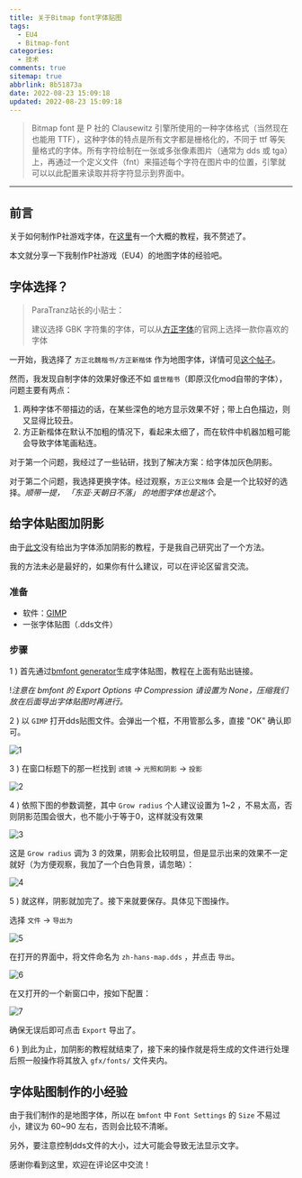 ```yaml
---
title: 关于Bitmap font字体贴图
tags:
  - EU4
  - Bitmap-font
categories:
  - 技术
comments: true
sitemap: true
abbrlink: 8b51873a
date: 2022-08-23 15:09:18
updated: 2022-08-23 15:09:18
---
```


>Bitmap font 是 P 社的 Clausewitz 引擎所使用的一种字体格式（当然现在也能用 TTF），这种字体的特点是所有文字都是栅格化的，不同于 ttf 等矢量格式的字体。所有字符绘制在一张或多张像素图片（通常为 dds 或 tga）上，再通过一个定义文件（fnt）来描述每个字符在图片中的位置，引擎就可以以此配置来读取并将字符显示到界面中。

<!-- more -->

---

## 前言

关于如何制作P社游戏字体，在[这里](https://paratranz.cn/blog?category=document)有一个大概的教程，我不赘述了。

本文就分享一下我制作P社游戏（EU4）的地图字体的经验吧。

## 字体选择？

> ParaTranz站长的小贴士：
>
> 建议选择 GBK 字符集的字体，可以从[方正字体](http://www.foundertype.com/)的官网上选择一款你喜欢的字体

一开始，我选择了 ```方正北魏楷书/方正新楷体``` 作为地图字体，详情可见[这个帖子](https://tieba.baidu.com/p/7968865688)。

然而，我发现自制字体的效果好像还不如 ```盛世楷书```（即原汉化mod自带的字体），问题主要有两点：

1. 两种字体不带描边的话，在某些深色的地方显示效果不好；带上白色描边，则又显得比较丑。
2. 方正新楷体在默认不加粗的情况下，看起来太细了，而在软件中机器加粗可能会导致字体笔画粘连。

对于第一个问题，我经过了一些钻研，找到了解决方案：给字体加灰色阴影。

对于第二个问题，我选择更换字体。经过观察，```方正公文楷体``` 会是一个比较好的选择。*顺带一提， 「东亚·天朝日不落」 的地图字体也是这个。*

## 给字体贴图加阴影

由于[此文](https://paratranz.cn/blog?category=document)没有给出为字体添加阴影的教程，于是我自己研究出了一个方法。

我的方法未必是最好的，如果你有什么建议，可以在评论区留言交流。

### 准备

- 软件：[GIMP](https://www.gimp.org/downloads/)
- 一张字体贴图（.dds文件）

### 步骤

1 ) 首先通过[bmfont generator](http://www.angelcode.com/products/bmfont/)生成字体贴图，教程在上面有贴出链接。

!*注意在 bmfont 的 Export Options 中 Compression 请设置为 None，压缩我们放在后面导出字体贴图时再进行。*

2 ) 以 ```GIMP``` 打开dds贴图文件。会弹出一个框，不用管那么多，直接 "OK" 确认即可。

![1](https://drive.iscccc.eu.org/api/raw/?path=/Img%C2%B7%E5%9B%BE%E5%BA%8A/bitmap-font/1.png)

3 ) 在窗口标题下的那一栏找到 ```滤镜``` -> ```光照和阴影``` -> ```投影```

![2](https://drive.iscccc.eu.org/api/raw/?path=/Img%C2%B7%E5%9B%BE%E5%BA%8A/bitmap-font/2.png)

4 ) 依照下图的参数调整，其中 ```Grow radius``` 个人建议设置为 1~2 ，不易太高，否则阴影范围会很大，也不能小于等于0，这样就没有效果

![3](https://drive.iscccc.eu.org/api/raw/?path=/Img%C2%B7%E5%9B%BE%E5%BA%8A/bitmap-font/3.png)

这是 ```Grow radius``` 调为 3 的效果，阴影会比较明显，但是显示出来的效果不一定就好（为方便观察，我加了一个白色背景，请忽略）：

![4](https://drive.iscccc.eu.org/api/raw/?path=/Img%C2%B7%E5%9B%BE%E5%BA%8A/bitmap-font/4.png)

5 ) 就这样，阴影就加完了。接下来就要保存。具体见下图操作。

选择 ```文件``` -> ```导出为```

![5](https://drive.iscccc.eu.org/api/raw/?path=/Img%C2%B7%E5%9B%BE%E5%BA%8A/bitmap-font/5.png)

在打开的界面中，将文件命名为 ```zh-hans-map.dds``` ，并点击 ```导出```。

![6](https://drive.iscccc.eu.org/api/raw/?path=/Img%C2%B7%E5%9B%BE%E5%BA%8A/bitmap-font/6.png)

在又打开的一个新窗口中，按如下配置：

![7](https://drive.iscccc.eu.org/api/raw/?path=/Img%C2%B7%E5%9B%BE%E5%BA%8A/bitmap-font/7.png)

确保无误后即可点击 ```Export``` 导出了。

6 ) 到此为止，加阴影的教程就结束了，接下来的操作就是将生成的文件进行处理后照一般操作将其放入 ```gfx/fonts/``` 文件夹内。

## 字体贴图制作的小经验

由于我们制作的是地图字体，所以在 ```bmfont``` 中 ```Font Settings``` 的 ```Size``` 不易过小，建议为 60~90 左右，否则会比较不清晰。

另外，要注意控制dds文件的大小，过大可能会导致无法显示文字。

感谢你看到这里，欢迎在评论区中交流！

<!-- Q.E.D. -->